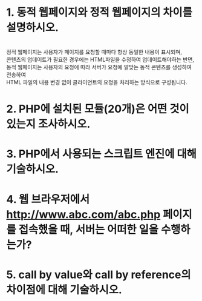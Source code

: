 # 1. 동적 웹페이지와 정적 웹페이지의 차이를 설명하시오.
<br>정적 웹페이지는 사용자가 페이지를 요청할 때마다 항상 동일한 내용이 표시되며,
<br>콘텐츠의 업데이트가 필요한 경우에는 HTML파일을 수정하여 업데이트해야하는 반면,
<br>동적 웹페이지는 사용자의 요청에 따라 서버가 요청에 알맞는 동적 콘텐츠를 생성하여 전송하여
<br>HTML 파일의 내용 변경 없이 클라이언트의 요청을 처리하는 방식으로 구성됩니다.

# 2. PHP에 설치된 모듈(20개)은 어떤 것이 있는지 조사하시오.

# 3. PHP에서 사용되는 스크립트 엔진에 대해 기술하시오.

# 4. 웹 브라우저에서 http://www.abc.com/abc.php 페이지를 접속했을 때, 서버는 어떠한 일을 수행하는가?

# 5. call by value와 call by reference의 차이점에 대해 기술하시오.
